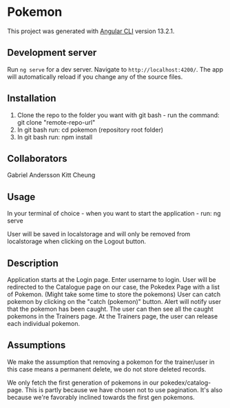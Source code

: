 # Pokemon

This project was generated with [Angular CLI](https://github.com/angular/angular-cli) version 13.2.1.

## Development server

Run `ng serve` for a dev server. Navigate to `http://localhost:4200/`. The app will automatically reload if you change any of the source files.

## Installation

1. Clone the repo to the folder you want with git bash - run the command: git clone "remote-repo-url" 
2. In git bash run: cd pokemon  (repository root folder)
3. In git bash run: npm install

## Collaborators
 Gabriel Andersson Kitt Cheung


## Usage

In your terminal of choice - when you want to start the application - run: ng serve 

User will be saved in localstorage and will only be removed from localstorage when clicking on the Logout button.


## Description
Application starts at the Login page. Enter username to login. 
User will be redirected to the Catalogue page on our case, the Pokedex Page with a list of Pokemon. (Might take some time to store the pokemons)
User can catch pokemon by clicking on the "catch (pokemon)" button. Alert will notify user that the pokemon has been caught.
The user can then see all the caught pokemons in the Trainers page.
At the Trainers page, the user can release each individual pokemon.

## Assumptions

We make the assumption that removing a pokemon for the trainer/user in this case means a permanent 
delete, we do not store deleted records. 

We only fetch the first generation of pokemons in our pokedex/catalog-page. 
This is partly because we have chosen not to use pagination. 
It's also because we're favorably inclined towards the first gen pokemons.
